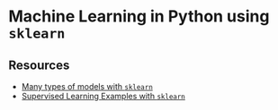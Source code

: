 # Machine Learning in Python using `sklearn`


## Resources
* [Many types of models with `sklearn`](https://scikit-learn.org/stable/index.html)
* [Supervised Learning Examples with `sklearn`](https://scikit-learn.org/stable/supervised_learning.html#supervised-learning)